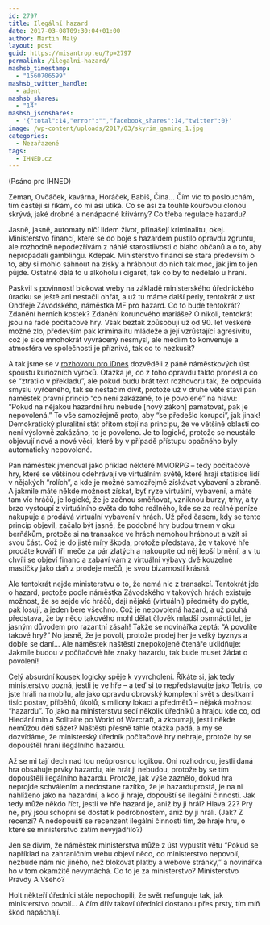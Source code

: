 ```yaml
---
id: 2797
title: Ilegální hazard
date: 2017-03-08T09:30:04+01:00
author: Martin Malý
layout: post
guid: https://misantrop.eu/?p=2797
permalink: /ilegalni-hazard/
mashsb_timestamp:
  - "1560706599"
mashsb_twitter_handle:
  - adent
mashsb_shares:
  - "14"
mashsb_jsonshares:
  - '{"total":14,"error":"","facebook_shares":14,"twitter":0}'
image: /wp-content/uploads/2017/03/skyrim_gaming_1.jpg
categories:
  - Nezařazené
tags:
  - IHNED.cz
---
```

<span style="font-weight: 400;">(Psáno pro IHNED)</span>

<span style="font-weight: 400;">Zeman, Ovčáček, kavárna, Horáček, Babiš, Čína… Čím víc to poslouchám, tím častěji si říkám, co mi asi utíká. Co se asi za touhle kouřovou clonou skrývá, jaké drobné a nenápadné křivárny? Co třeba regulace hazardu?</span>

<span style="font-weight: 400;">Jasně, jasně, automaty ničí lidem život, přinášejí kriminalitu, okej. Ministerstvo financí, které se do boje s hazardem pustilo opravdu zgruntu, ale rozhodně nepodezřívám z náhlé starostlivosti o blaho občanů a o to, aby nepropadali gamblingu. Kdepak. Ministerstvo financí se stará především o to, aby si mohlo sáhnout na zisky a hrábnout do nich tak moc, jak jim to jen půjde. Ostatně dělá to u alkoholu i cigaret, tak co by to nedělalo u hraní.</span>

<span style="font-weight: 400;">Paskvil s povinností blokovat weby na základě ministerského úřednického úradku se ještě ani nestačil ohřát, a už tu máme další perly, tentokrát z úst Ondřeje Závodského, náměstka MF pro hazard. Co to bude tentokrát? Zdanění herních kostek? Zdanění korunového mariáše? Ó nikoli, tentokrát jsou na řadě počítačové hry. Však beztak způsobují už od 90. let veškeré možné zlo, především pak kriminalitu mládeže a její vzrůstající agresivitu, což je sice mnohokrát vyvrácený nesmysl, ale médiím to konvenuje a atmosféra ve společnosti je příznivá, tak co to nezkusit?</span>

<span style="font-weight: 400;">A tak jsme se v <a href="https://ekonomika.idnes.cz/rozhovor-s-namestkem-zavodskym-o-hazardnich-videohrach-p2j-/ekonomika.aspx?c=A161103_121808_ekonomika_rny">rozhovoru pro iDnes</a> dozvěděli z páně náměstkových úst spoustu kuriozních výroků. Otázka je, co z toho opravdu takto pronesl a co se “ztratilo v překladu”, ale pokud budu brát text rozhovoru tak, že odpovídá smyslu vyřčeného, tak se nestačím divit, protože už v druhé větě staví pan náměstek právní princip “co není zakázané, to je povolené” na hlavu: “Pokud na nějakou hazardní hru nebude [nový zákon] pamatovat, pak je nepovolená.” To vše samozřejmě proto, aby “se předešlo korupci”, jak jinak! Demokratický pluralitní stát přitom stojí na principu, že ve většině oblastí co není výslovně zakázáno, to je povoleno. Je to logické, protože se neustále objevují nové a nové věci, které by v případě přístupu opačného byly automaticky nepovolené.</span>

<span style="font-weight: 400;">Pan náměstek jmenoval jako příklad některé MMORPG &#8211; tedy počítačové hry, které se většinou odehrávají ve virtuálním světě, které hrají statisíce lidí v nějakých “rolích”, a kde je možné samozřejmě získávat vybavení a zbraně. A jakmile máte někde možnost získat, byť ryze virtuální, vybavení, a máte tam víc hráčů, je logické, že je začnou směňovat, vzniknou burzy, trhy, a ty brzo vystoupí z virtuálního světa do toho reálného, kde se za reálné peníze nakupuje a prodává virtuální vybavení v hrách. Už před časem, kdy se tento princip objevil, začalo být jasné, že podobné hry budou trnem v oku berňákům, protože si na transakce ve hrách nemohou hrábnout a vzít si svou část. Což je do jisté míry škoda, protože představa, že v takové hře prodáte kováři tři meče za pár zlatých a nakoupíte od něj lepší brnění, a v tu chvíli se objeví financ a zabaví vám z virtuální výbavy dvě kouzelné mastičky jako daň z prodeje mečů, je svou bizarností krásná.</span>

<span style="font-weight: 400;">Ale tentokrát nejde ministerstvu o to, že nemá nic z transakcí. Tentokrát jde o hazard, protože podle náměstka Závodského v takových hrách existuje možnost, že se sejde víc hráčů, dají nějaké (virtuální) předměty do pytle, pak losují, a jeden bere všechno. Což je nepovolená hazard, a už pouhá představa, že by něco takového mohl dělat člověk mladší osmnácti let, je jasným důvodem pro razantní zásah! Takže se novinářka zeptá: “A povolíte takové hry?” No jasně, že je povolí, protože prodej her je velký byznys a dobře se daní… Ale náměstek naštěstí znepokojené čtenáře uklidňuje: Jakmile budou v počítačové hře znaky hazardu, tak bude muset žádat o povolení!</span>

<span style="font-weight: 400;">Celý absurdní kousek logicky spěje k vyvrcholení. Říkáte si, jak tedy ministerstvo pozná, jestli je ve hře &#8211; a teď si to nepředstavujte jako Tetris, co jste hráli na mobilu, ale jako opravdu obrovský komplexní svět s desítkami tisíc postav, příběhů, úkolů, s miliony lokací a předmětů &#8211; nějaká možnost “hazardu”. To jako na ministerstvu sedí několik úředníků a hrajou kde co, od Hledání min a Solitaire po World of Warcraft, a zkoumají, jestli někde nemůžou děti sázet? Naštěstí přesně tahle otázka padá, a my se dozvídáme, že ministerský úředník počítačové hry nehraje, protože by se dopouštěl hraní ilegálního hazardu.</span>

<span style="font-weight: 400;">Až se mi tají dech nad tou neúprosnou logikou. Oni rozhodnou, jestli daná hra obsahuje prvky hazardu, ale hrát ji nebudou, protože by se tím dopouštěli ilegálního hazardu. Protože, jak výše zaznělo, dokud hra neprojde schválením a nedostane razítko, že je hazarduprostá, je na ni nahlíženo jako na hazardní, a kdo ji hraje, dopouští se ilegální činnosti. Jak tedy může někdo říct, jestli ve hře hazard je, aniž by ji hrál? Hlava 22? Prý ne, prý jsou schopni se dostat k podrobnostem, aniž by ji hráli. (Jak? Z recenzí? A nedopouští se recenzent ilegální činnosti tím, že hraje hru, o které se ministerstvo zatím nevyjádřilo?)</span>

<span style="font-weight: 400;">Jen se divím, že náměstek ministerstva může z úst vypustit větu “Pokud se například na zahraničním webu objeví něco, co ministerstvo nepovolí, nezbude nám nic jiného, než blokovat platby a webové stránky,” a novinářka ho v tom okamžitě nevymáchá. Co to je za ministerstvo? Ministerstvo Pravdy A Všeho?</span>

<span style="font-weight: 400;">Holt někteří úředníci stále nepochopili, že svět nefunguje tak, jak ministerstvo povolí… A čím dřív takoví úředníci dostanou přes prsty, tím míň škod napáchají.</span>